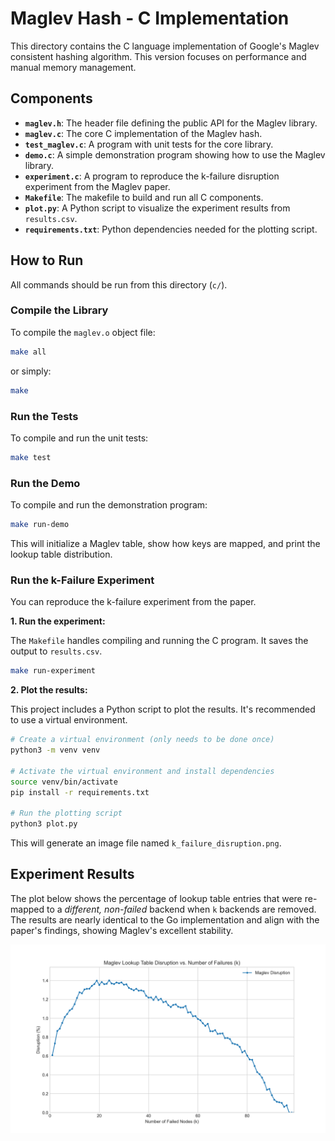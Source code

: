# Maglev Hash - C Implementation

This directory contains the C language implementation of Google's Maglev consistent hashing algorithm. This version focuses on performance and manual memory management.

## Components

- **`maglev.h`**: The header file defining the public API for the Maglev library.
- **`maglev.c`**: The core C implementation of the Maglev hash.
- **`test_maglev.c`**: A program with unit tests for the core library.
- **`demo.c`**: A simple demonstration program showing how to use the Maglev library.
- **`experiment.c`**: A program to reproduce the k-failure disruption experiment from the Maglev paper.
- **`Makefile`**: The makefile to build and run all C components.
- **`plot.py`**: A Python script to visualize the experiment results from `results.csv`.
- **`requirements.txt`**: Python dependencies needed for the plotting script.

## How to Run

All commands should be run from this directory (`c/`).

### Compile the Library

To compile the `maglev.o` object file:

```bash
make all
```
or simply:
```bash
make
```

### Run the Tests

To compile and run the unit tests:

```bash
make test
```

### Run the Demo

To compile and run the demonstration program:

```bash
make run-demo
```

This will initialize a Maglev table, show how keys are mapped, and print the lookup table distribution.

### Run the k-Failure Experiment

You can reproduce the k-failure experiment from the paper.

**1. Run the experiment:**

The `Makefile` handles compiling and running the C program. It saves the output to `results.csv`.

```bash
make run-experiment
```

**2. Plot the results:**

This project includes a Python script to plot the results. It's recommended to use a virtual environment.

```bash
# Create a virtual environment (only needs to be done once)
python3 -m venv venv

# Activate the virtual environment and install dependencies
source venv/bin/activate
pip install -r requirements.txt

# Run the plotting script
python3 plot.py
```

This will generate an image file named `k_failure_disruption.png`.

## Experiment Results

The plot below shows the percentage of lookup table entries that were re-mapped to a *different, non-failed* backend when `k` backends are removed. The results are nearly identical to the Go implementation and align with the paper's findings, showing Maglev's excellent stability.

![K-Failure Disruption Plot](k_failure_disruption.png)
